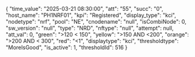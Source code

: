 {
            "time_value": "2025-03-21 08:30:00",
            "att": "55",
            "succ": "0",
            "host_name": "PH1NRF01",
            "kpi": "Registered",
            "display_type": "kci",
            "nodetype": "nrf",
            "pool": "NE",
            "cnodename": "null",
            "isCombiNode": 0,
            "sw_version": "null",
            "type": "NRD",
            "nftype": "null",
            "attempt": null,
            "att_val": 0,
            "green": ">120 < 150",
            "yellow": ">150 AND <200",
            "orange": ">200 AND < 300",
            "red": "<1",
            "displaytype": "kci",
            "thresholdtype": "MoreIsGood",
            "is_active": 1,
            "thresholdId": 516
        }
